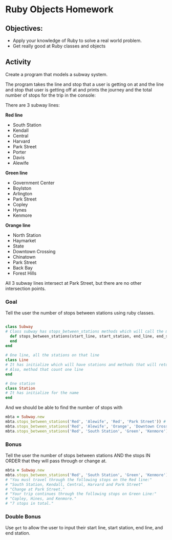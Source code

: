 # Ruby Objects Homework

## Objectives:

- Apply your knowledge of Ruby to solve a real world problem.
- Get really good at Ruby classes and objects

## Activity

Create a program that models a subway system.

The program takes the line and stop that a user is getting on at and the line and stop that user is getting off at and prints the journey and the total number of stops for the trip in the console:

There are 3 subway lines:

**Red line**
- South Station
- Kendall
- Central
- Harvard
- Park Street
- Porter
- Davis
- Alewife

**Green line** 
- Government Center
- Boylston
- Arlington
- Park Street
- Copley
- Hynes
- Kenmore

**Orange line**
- North Station
- Haymarket
- State
- Downtown Crossing
- Chinatown
- Park Street
- Back Bay
- Forest Hills

All 3 subway lines intersect at Park Street, but there are no other intersection points.

### Goal

Tell the user the number of stops between stations using ruby classes.
```rb

class Subway
# Class subway has stops_between_stations methods which will call the method in class line
  def stops_between_stations(start_line, start_station, end_line, end_station)
  end
end
  
# One line, all the stations on that line
class Line
# It has initialize which will have stations and methods that will return index staion,
# Also, method that count one line
end

# One station
class Station
# It has initialize for the name
end
```

And we should be able to find the number of stops with
```rb
mbta = Subway.new
mbta.stops_between_stations('Red', 'Alewife', 'Red', 'Park Street')) # 3 stops
mbta.stops_between_stations('Red', 'Alewife', 'Orange', 'Downtown Crossing') # 5 stops
mbta.stops_between_stations('Red', 'South Station', 'Green', 'Kenmore') # 7 stops
```

### Bonus

Tell the user the number of stops between stations AND the stops IN ORDER that they will pass through or change at.
```rb
mbta = Subway.new
mbta.stops_between_stations('Red', 'South Station', 'Green', 'Kenmore') 
# "You must travel through the following stops on the Red line:"
# "South Station, Kendall, Central, Harvard and Park Street"
# "Change at Park Street."
# "Your trip continues through the following stops on Green Line:" 
# "Copley, Hines, and Kenmore."
# "7 stops in total."
```

### Double Bonus

Use `get` to allow the user to input their start line, start station, end line, and end station.
